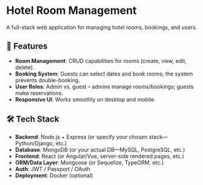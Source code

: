 # Hotel Room Management

A full-stack web application for managing hotel rooms, bookings, and users.

## 🏨 Features

- **Room Management**: CRUD capabilities for rooms (create, view, edit, delete).
- **Booking System**: Guests can select dates and book rooms; the system prevents double-booking.
- **User Roles**: Admin vs. guest – admins manage rooms/bookings; guests make reservations.
- **Responsive UI**: Works smoothly on desktop and mobile.

## 🛠️ Tech Stack

- **Backend**: Node.js + Express (or specify your chosen stack—Python/Django, etc.)
- **Database**: MongoDB (or your actual DB—MySQL, PostgreSQL, etc.)
- **Frontend**: React (or Angular/Vue, server-side rendered pages, etc.)
- **ORM/Data Layer**: Mongoose (or Sequelize, TypeORM, etc.)
- **Auth**: JWT / Passport / OAuth
- **Deployment**: Docker (optional)
